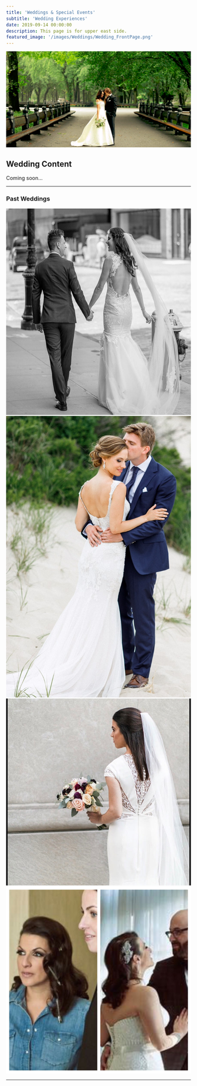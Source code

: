 ```yaml
---
title: 'Weddings & Special Events'
subtitle: 'Wedding Experiences'
date: 2019-09-14 00:00:00
description: This page is for upper east side.
featured_image: '/images/Weddings/Wedding_FrontPage.png'
---
```


![](/images/Weddings/Wedding_FrontPage.png)

## Wedding Content

Coming soon...

---

### Past Weddings



<div class="gallery" data-columns="1">
	<img src="/images/Weddings/Wedding_1.jpg" style="width:540px;height:563px;">
	<img src="/images/Weddings/Wedding_2.jpg" style="width:512	px;height:768px;">
	<img src="/images/Weddings/Wedding_3.jpg" style="width:510px;height:510px;">
	<img src="/images/Weddings/Wedding_4.jpg" style="width:510px;height:510px;">
</div>

---
